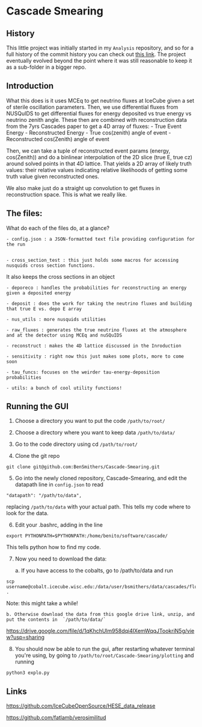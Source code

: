 # Cascade Smearing

## History

This little project was initially started in my `Analysis` repository, and so for a full history of the commit history you can check out [this link](https://github.com/BenSmithers/Analysis/tree/master/nusquids_stuff/convolve). 
The project eventually evolved beyond the point where it was still reasonable to keep it as a sub-folder in a bigger repo. 

## Introduction

What this does is it uses MCEq to get neutrino fluxes at IceCube given a set of sterile oscillation parameters. 
Then, we use differential fluxes from NUSQuIDS to get differential fluxes for energy deposited vs true energy vs neutrino zenith angle. 
These then are combined with reconstruction data from the 7yrs Cascades paper to get a 4D array of fluxes:
    - True Event Energy
    - Reconstructed Energy
    - True cos(zenith) angle of event
    - Reconstructed cos(Zenith) angle of event

Then, we can take a tuple of reconstructed event params (energy, cos(Zenith)) and do a binlinear interpolation of the 2D slice (true E, true cz) around solved points in that 4D lattice. That yields a 2D array of likely truth values: their relative values indicating relative likelihoods of getting some truth value given reconstructed ones.

We also make just do a straight up convolution to get fluxes in reconstruction space. This is what we really like.  

## The files:

What do each of the files do, at a glance?

    - config.json : a JSON-formatted text file providing configuration for the run  


    - cross_section_test : this just holds some macros for accessing nusquids cross section functions.
It also keeps the cross sections in an object

    - deporeco : handles the probabilities for reconstructing an energy given a deposited energy 

    - deposit : does the work for taking the neutrino fluxes and building that true E vs. depo E array 

    - nus_utils : more nusquids utilities

    - raw_fluxes : generates the true neutrino fluxes at the atmosphere and at the detector using MCEq and nuSQuIDS  

    - reconstruct : makes the 4D lattice discussed in the Inroduction

    - sensitivity : right now this just makes some plots, more to come soon 

    - tau_funcs: focuses on the weirder tau-energy-deposition probabilities 

    - utils: a bunch of cool utility functions! 

## Running the GUI

1. Choose a directory you want to put the code `/path/to/root/`

2. Choose a directory where you want to keep data `/path/to/data/`

3. Go to the code directory using  cd `/path/to/root/`

4. Clone the git repo
```
git clone git@github.com:BenSmithers/Cascade-Smearing.git
```
5. Go into the newly cloned repository, Cascade-Smearing, and edit the datapath line in `config.json` to read
  ```
  "datapath": "/path/to/data",
  ```
replacing `/path/to/data` with your actual path. This tells my code where to look for the data.

6. Edit your .bashrc, adding in the line
```
export PYTHONPATH=$PYTHONPATH:/home/benito/software/cascade/
```
This tells python how to find my code.

7. Now you need to download the data:

    a. If you have access to the cobalts, go to /path/to/data and run
```
scp username@cobalt.icecube.wisc.edu:/data/user/bsmithers/data/cascades/flux_data_* .
```
Note: this might take a while!

    b. Otherwise download the data from this google drive link, unzip, and put the contents in  `/path/to/data/`

https://drive.google.com/file/d/1qKhchUlm958dqi4IXemWqqJTookriN5g/view?usp=sharing

8. You should now be able to run the gui, after restarting whatever terminal you're using, by going to `/path/to/root/Cascade-Smearing/plotting` and running 
```
python3 explo.py
```

## Links

https://github.com/IceCubeOpenSource/HESE_data_release

https://github.com/fatlamb/verosimilitud


